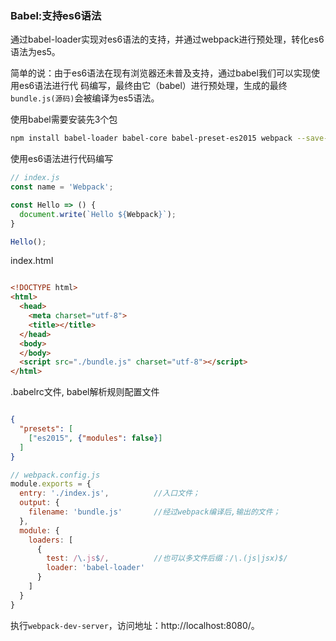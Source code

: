 ### Babel:支持es6语法

通过babel-loader实现对es6语法的支持，并通过webpack进行预处理，转化es6语法为es5。

简单的说：由于es6语法在现有浏览器还未普及支持，通过babel我们可以实现使用es6语法进行代
码编写，最终由它（babel）进行预处理，生成的最终<code>bundle.js(源码)</code>会被编译为es5语法。


使用babel需要安装先3个包

```bash
npm install babel-loader babel-core babel-preset-es2015 webpack --save-dev
```


使用es6语法进行代码编写

```javaScript
// index.js
const name = 'Webpack';

const Hello => () {
  document.write(`Hello ${Webpack}`);
}

Hello();

```

index.html

```html

<!DOCTYPE html>
<html>
  <head>
    <meta charset="utf-8">
    <title></title>
  </head>
  <body>
  </body>
  <script src="./bundle.js" charset="utf-8"></script>
</html>

```

.babelrc文件, babel解析规则配置文件

```json

{
  "presets": [
    ["es2015", {"modules": false}]
  ]
}
```



```javaScript
// webpack.config.js
module.exports = {
  entry: './index.js',          //入口文件；
  output: {
    filename: 'bundle.js'       //经过webpack编译后,输出的文件；
  },
  module: {
    loaders: [
      {
        test: /\.js$/,          //也可以多文件后缀：/\.(js|jsx)$/
        loader: 'babel-loader'
      }
    ]
  }
}

```

执行<code>webpack-dev-server</code>，访问地址：http://localhost:8080/。
